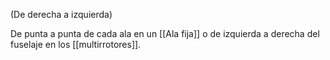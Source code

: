 (De derecha a izquierda)

De punta a punta de cada ala en un [[Ala fija]] o de izquierda a derecha del fuselaje en los [[multirrotores]].
